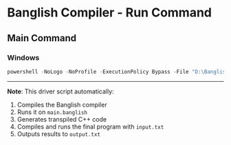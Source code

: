 # Banglish Compiler - Run Command

## Main Command

### Windows
```powershell
powershell -NoLogo -NoProfile -ExecutionPolicy Bypass -File "D:\Banglish-Compiler\build_and_run.ps1"
```

---

**Note**: This driver script automatically:
1. Compiles the Banglish compiler
2. Runs it on `main.banglish` 
3. Generates transpiled C++ code
4. Compiles and runs the final program with `input.txt`
5. Outputs results to `output.txt`
